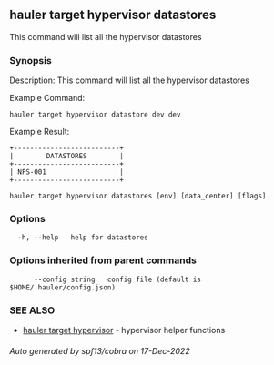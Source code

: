 ## hauler target hypervisor datastores

This command will list all the hypervisor datastores

### Synopsis


Description:
This command will list all the hypervisor datastores

Example Command:
```
hauler target hypervisor datastore dev dev
```

Example Result:
```
+--------------------------+
|        DATASTORES        |
+--------------------------+
| NFS-001                  |
+--------------------------+
```
		

```
hauler target hypervisor datastores [env] [data_center] [flags]
```

### Options

```
  -h, --help   help for datastores
```

### Options inherited from parent commands

```
      --config string   config file (default is $HOME/.hauler/config.json)
```

### SEE ALSO

* [hauler target hypervisor](hauler_target_hypervisor.md)	 - hypervisor helper functions

###### Auto generated by spf13/cobra on 17-Dec-2022
